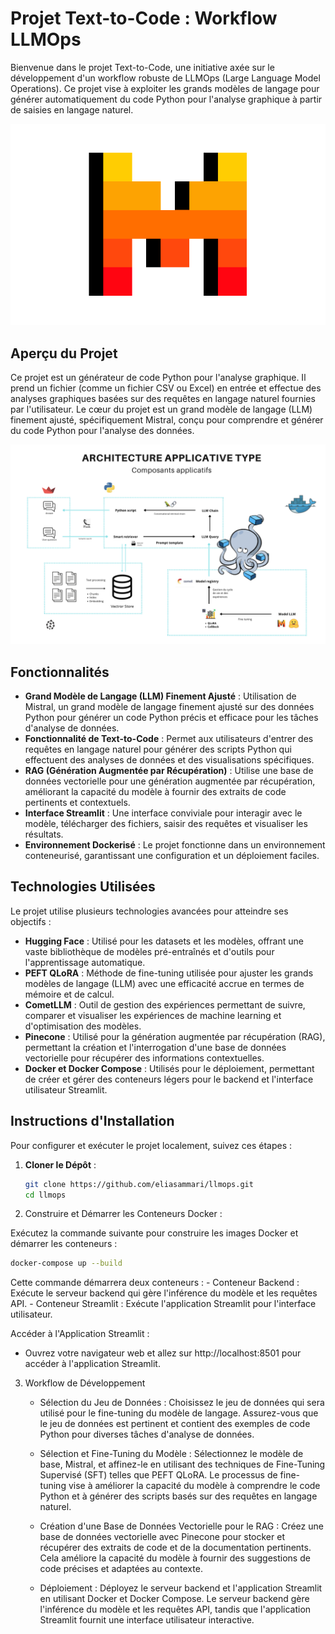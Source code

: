 # Projet Text-to-Code : Workflow LLMOps

Bienvenue dans le projet Text-to-Code, une initiative axée sur le développement d'un workflow robuste de LLMOps (Large Language Model Operations). Ce projet vise à exploiter les grands modèles de langage pour générer automatiquement du code Python pour l'analyse graphique à partir de saisies en langage naturel.

![Logo](images/mismis.png) <!-- Ajoutez le logo de votre projet ici -->

## Aperçu du Projet

Ce projet est un générateur de code Python pour l'analyse graphique. Il prend un fichier (comme un fichier CSV ou Excel) en entrée et effectue des analyses graphiques basées sur des requêtes en langage naturel fournies par l'utilisateur. Le cœur du projet est un grand modèle de langage (LLM) finement ajusté, spécifiquement Mistral, conçu pour comprendre et générer du code Python pour l'analyse des données.

![Aperçu du projet](images/project.png) <!-- Ajoutez une image de l'aperçu du projet -->

## Fonctionnalités

- **Grand Modèle de Langage (LLM) Finement Ajusté** : Utilisation de Mistral, un grand modèle de langage finement ajusté sur des données Python pour générer un code Python précis et efficace pour les tâches d'analyse de données.
- **Fonctionnalité de Text-to-Code** : Permet aux utilisateurs d'entrer des requêtes en langage naturel pour générer des scripts Python qui effectuent des analyses de données et des visualisations spécifiques.
- **RAG (Génération Augmentée par Récupération)** : Utilise une base de données vectorielle pour une génération augmentée par récupération, améliorant la capacité du modèle à fournir des extraits de code pertinents et contextuels.
- **Interface Streamlit** : Une interface conviviale pour interagir avec le modèle, télécharger des fichiers, saisir des requêtes et visualiser les résultats.
- **Environnement Dockerisé** : Le projet fonctionne dans un environnement conteneurisé, garantissant une configuration et un déploiement faciles.

## Technologies Utilisées

Le projet utilise plusieurs technologies avancées pour atteindre ses objectifs :

- **Hugging Face** : Utilisé pour les datasets et les modèles, offrant une vaste bibliothèque de modèles pré-entraînés et d'outils pour l'apprentissage automatique.
- **PEFT QLoRA** : Méthode de fine-tuning utilisée pour ajuster les grands modèles de langage (LLM) avec une efficacité accrue en termes de mémoire et de calcul.
- **CometLLM** : Outil de gestion des expériences permettant de suivre, comparer et visualiser les expériences de machine learning et d'optimisation des modèles.
- **Pinecone** : Utilisé pour la génération augmentée par récupération (RAG), permettant la création et l'interrogation d'une base de données vectorielle pour récupérer des informations contextuelles.
- **Docker et Docker Compose** : Utilisés pour le déploiement, permettant de créer et gérer des conteneurs légers pour le backend et l'interface utilisateur Streamlit.

## Instructions d'Installation

Pour configurer et exécuter le projet localement, suivez ces étapes :

1. **Cloner le Dépôt** :

   ```bash
   git clone https://github.com/eliasammari/llmops.git
   cd llmops
   ```
2. Construire et Démarrer les Conteneurs Docker :

Exécutez la commande suivante pour construire les images Docker et démarrer les conteneurs :

```bash
docker-compose up --build
```
  Cette commande démarrera deux conteneurs :
       - Conteneur Backend : Exécute le serveur backend qui gère l'inférence du modèle et les requêtes API.
       - Conteneur Streamlit : Exécute l'application Streamlit pour l'interface utilisateur.

  Accéder à l'Application Streamlit :

   - Ouvrez votre navigateur web et allez sur http://localhost:8501 pour accéder à l'application Streamlit.

3. Workflow de Développement

    * Sélection du Jeu de Données :
        Choisissez le jeu de données qui sera utilisé pour le fine-tuning du modèle de langage. Assurez-vous que le jeu de données est pertinent et contient des exemples de code Python pour diverses tâches d'analyse de données.

    * Sélection et Fine-Tuning du Modèle :
        Sélectionnez le modèle de base, Mistral, et affinez-le en utilisant des techniques de Fine-Tuning Supervisé (SFT) telles que PEFT QLoRA. Le processus de fine-tuning vise à améliorer la capacité du modèle à comprendre le code Python et à générer des scripts basés sur des requêtes en langage naturel.

    * Création d'une Base de Données Vectorielle pour le RAG :
        Créez une base de données vectorielle avec Pinecone pour stocker et récupérer des extraits de code et de la documentation pertinents. Cela améliore la capacité du modèle à fournir des suggestions de code précises et adaptées au contexte.

    * Déploiement :
        Déployez le serveur backend et l'application Streamlit en utilisant Docker et Docker Compose. Le serveur backend gère l'inférence du modèle et les requêtes API, tandis que l'application Streamlit fournit une interface utilisateur interactive.
